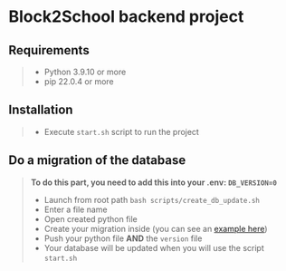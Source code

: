 # Block2School backend project

## Requirements  
> - Python 3.9.10 or more
> - pip 22.0.4 or more

## Installation  
> - Execute `start.sh` script to run the project

## Do a migration of the database  

>**To do this part, you need to add this into your .env: `DB_VERSION=0`**
> - Launch from root path `bash scripts/create_db_update.sh`
> - Enter a file name
> - Open created python file
> - Create your migration inside (you can see an [example here](/db/1_tutorial_table.py))
> - Push your python file **AND** the `version` file
> - Your database will be updated when you will use the script `start.sh`
